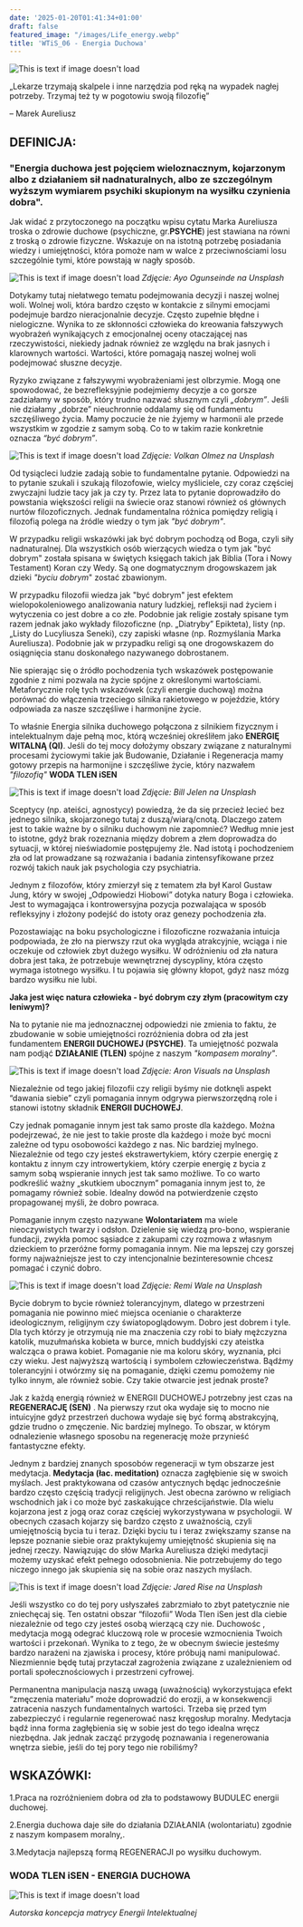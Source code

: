 ```yaml
---
date: '2025-01-20T01:41:34+01:00'
draft: false
featured_image: "/images/Life_energy.webp"
title: 'WTiS_06 - Energia Duchowa'
---
```


![This is text if image doesn't load](/images/ED2.png "nazwa")

„Lekarze trzymają skalpele i inne narzędzia pod ręką na wypadek nagłej potrzeby. 
Trzymaj też ty w pogotowiu swoją filozofię” 

– Marek Aureliusz

## **DEFINICJA:**

### **"Energia duchowa jest pojęciem wieloznacznym, kojarzonym albo z działaniem sił nadnaturalnych, albo ze szczególnym wyższym wymiarem psychiki skupionym na wysiłku czynienia dobra".**


Jak widać z przytoczonego na początku wpisu cytatu Marka Aureliusza troska o zdrowie duchowe (psychiczne, gr.**PSYCHE**) jest stawiana na równi z troską o zdrowie fizyczne. Wskazuje on na istotną potrzebę posiadania wiedzy i umiejętności, która pomoże nam w walce z przeciwnościami losu szczególnie tymi, które powstają w nagły sposób. 

![This is text if image doesn't load](/images/wtis06emotions.jpg "nazwa")
*Zdjęcie: Ayo Ogunseinde na Unsplash*


Dotykamy tutaj niełatwego tematu podejmowania decyzji i naszej wolnej woli. Wolnej woli, która bardzo często w kontakcie z silnymi emocjami podejmuje bardzo nieracjonalnie decyzje. Często zupełnie błędne i nielogiczne. Wynika to ze  skłonności człowieka do kreowania fałszywych wyobrażeń wynikających z emocjonalnej oceny otaczającej nas rzeczywistości, niekiedy jadnak również ze względu na brak jasnych i klarownych wartości. Wartości, które pomagają naszej wolnej woli podejmować słuszne decyzje.

Ryzyko związane z fałszywymi wyobrażeniami jest olbrzymie. Mogą one spowodować, że bezrefleksyjnie podejmiemy decyzje a co gorsze zadziałamy w sposób, który trudno nazwać słusznym czyli *„dobrym”*. Jeśli nie działamy „dobrze” nieuchronnie  oddalamy się od fundamentu szczęśliwego życia. Mamy poczucie że nie żyjemy w harmonii ale przede wszystkim w zgodzie z samym sobą. Co to w takim razie konkretnie oznacza *“być dobrym”*.

![This is text if image doesn't load](/images/wtis06good.jpg "nazwa")
*Zdjęcie: Volkan Olmez na Unsplash*

Od tysiącleci ludzie zadają sobie to fundamentalne pytanie. Odpowiedzi na to pytanie szukali i szukają filozofowie, wielcy myśliciele, czy coraz częściej zwyczajni ludzie tacy jak ja czy ty. Przez lata to pytanie doprowadziło do powstania większości religii na świecie oraz stanowi również oś głównych nurtów filozoficznych. Jednak fundamentalna różnica pomiędzy religią i filozofią polega na źródle wiedzy o tym jak *"być dobrym"*. 

W przypadku religii wskazówki jak być dobrym pochodzą od Boga, czyli siły nadnaturalnej. Dla wszystkich osób wierzących wiedza o tym jak "być dobrym" została spisana w świętych księgach takich jak Biblia (Tora i Nowy Testament) Koran czy Wedy. Są one dogmatycznym drogowskazem jak dzieki *"byciu dobrym*" zostać zbawionym. 

W przypadku filozofii wiedza jak "być dobrym" jest efektem wielopokoleniowego analizowania natury ludzkiej, refleksji nad życiem i wytyczenia co jest dobre a co złe. Podobnie jak religie zostały spisane tym razem jednak jako wykłady filozoficzne (np. „Diatryby” Epikteta), listy (np. „Listy do Lucyliusza Seneki), czy zapiski własne (np. Rozmyślania Marka Aureliusza). Podobnie jak w przypadku religi są one drogowskazem do osiągnięcia stanu doskonałego nazywanego dobrostanem. 

Nie spierając się o źródło pochodzenia tych wskazówek postępowanie zgodnie z nimi pozwala na życie spójne z określonymi wartościami. Metaforycznie rolę tych wskazówek (czyli energie duchową) można porównać do włączenia trzeciego silnika rakietowego w pojeździe, który odpowiada za nasze szczęśliwe i harmonijne życie.

To właśnie Energia silnika duchowego połączona z silnikiem fizycznym i intelektualnym daje pełną moc, którą wcześniej  określiłem jako **ENERGIĘ WITALNĄ (QI)**. Jeśli do tej mocy dołożymy obszary związane z naturalnymi procesami życiowymi takie jak Budowanie, Działanie i Regeneracja mamy gotowy przepis na harmonijne i szczęśliwe życie, który nazwałem *"filozofią"* **WODA TLEN iSEN**

![This is text if image doesn't load](/images/wtis06engine.jpg "nazwa")
*Zdjęcie: Bill Jelen na Unsplash*


Sceptycy (np. ateiści, agnostycy) powiedzą, że da się przecież lecieć bez jednego silnika, skojarzonego tutaj z duszą/wiarą/cnotą. Dlaczego zatem jest to takie ważne by o silniku duchowym nie zapomnieć? Według mnie jest to istotne, gdyż brak rozeznania między dobrem a złem doprowadza do sytuacji, w której nieświadomie postępujemy źle.
Nad istotą i pochodzeniem zła od lat prowadzane są rozważania i badania zintensyfikowane przez rozwój takich nauk jak psychologia czy psychiatria. 

Jednym z filozofów, który zmierzył się z tematem zła był Karol Gustaw Jung, który w swojej „Odpowiedzi Hiobowi” dotyka natury Boga i człowieka. Jest to wymagająca i kontrowersyjna pozycja pozwalająca w sposób refleksyjny i złożony podejść do istoty oraz genezy pochodzenia zła.

Pozostawiając na boku psychologiczne i filozoficzne rozważania intuicja podpowiada, że zło na pierwszy rzut oka wygląda atrakcyjnie, wciąga i nie oczekuje od człowiek zbyt dużego wysiłku. W odróżnieniu od zła natura dobra jest taka, że potrzebuje wewnętrznej dyscypliny, która często wymaga istotnego wysiłku. I tu pojawia się główny kłopot, gdyż nasz mózg bardzo wysiłku nie lubi. 

**Jaka jest więc natura człowieka - być dobrym czy złym (pracowitym czy leniwym)?**

Na to pytanie nie ma jednoznacznej odpowiedzi nie zmienia to faktu, że zbudowanie w sobie umiejętności rozróżnienia dobra od zła jest fundamentem **ENERGII DUCHOWEJ (PSYCHE)**. Ta umiejętność pozwala nam podjąć **DZIAŁANIE (TLEN)** spójne z naszym *"kompasem moralny"*. 

![This is text if image doesn't load](/images/wtis06compass.jpg "nazwa")
*Zdjęcie: Aron Visuals na Unsplash*

Niezależnie od tego jakiej filozofii czy religii byśmy nie dotknęli aspekt “dawania siebie” czyli pomagania innym odgrywa pierwszorzędną role i stanowi istotny składnik **ENERGII DUCHOWEJ**. 

Czy jednak pomaganie innym jest tak samo proste dla każdego. Można podejrzewać, że nie jest to takie proste dla każdego i może być mocni zależne od typu osobowości każdego z nas. Nic bardziej mylnego. Niezależnie od tego czy jesteś ekstrawertykiem, który czerpie energię z kontaktu z innym czy introwertykiem, który czerpie energię z bycia z samym sobą wspieranie innych jest tak samo możliwe. To co warto podkreślić ważny „skutkiem ubocznym” pomagania innym jest to, że pomagamy również sobie. Idealny dowód na potwierdzenie często propagowanej myśli, że dobro powraca.

Pomaganie innym często nazywane **Wolontariatem** ma wiele nieoczywistych twarzy i odsłon. Dzielenie się wiedzą pro-bono, wspieranie fundacji, zwykła pomoc sąsiadce z zakupami czy rozmowa z własnym dzieckiem to przeróżne formy pomagania innym. Nie ma lepszej czy gorszej formy najważniejsze jest to czy intencjonalnie bezinteresownie chcesz pomagać i czynić dobro. 

![This is text if image doesn't load](/images/wtis06volontary.jpg "nazwa")
*Zdjęcie: Remi Wale na Unsplash*   

Bycie dobrym to bycie również tolerancyjnym, dlatego w przestrzeni pomagania nie powinno mieć miejsca ocenianie o charakterze ideologicznym, religijnym czy światopoglądowym. Dobro jest dobrem i tyle. Dla tych którzy je otrzymują nie ma znaczenia czy robi to biały mężczyzna katolik, muzułmańska kobieta w burce, mnich buddyjski czy ateistka walcząca o prawa kobiet. Pomaganie nie ma koloru skóry, wyznania, płci czy wieku. Jest najwyższą wartością i symbolem człowieczeństwa. Bądźmy tolerancyjni i otwórzmy się na pomaganie, dzięki czemu pomożemy nie tylko innym, ale również sobie. Czy takie otwarcie jest jednak proste?

Jak z każdą energią również w ENERGII DUCHOWEJ potrzebny jest czas na **REGENERACJĘ (SEN)** . Na pierwszy rzut oka wydaje się to mocno nie intuicyjne gdyż przestrzeń duchowa wydaje się być formą abstrakcyjną, gdzie trudno o zmęczenie. Nic bardziej mylnego. To obszar, w którym odnalezienie własnego sposobu na regenerację może przynieść fantastyczne efekty. 

Jednym z bardziej znanych sposobów regeneracji w tym obszarze jest medytacja. **Medytacja (łac. meditation)** oznacza zagłębienie się w swoich myślach. Jest praktykowana od czasów antycznych będąc jednocześnie bardzo często częścią tradycji religijnych. Jest obecna zarówno w religiach wschodnich jak i co może być zaskakujące chrześcijaństwie. Dla wielu kojarzona jest z jogą oraz coraz częściej wykorzystywana w psychologii. W obecnych czasach kojarzy się bardzo często z uważnością, czyli umiejętnością bycia tu i teraz. Dzięki byciu tu i teraz zwiększamy szanse na lepsze poznanie siebie oraz praktykujemy umiejętność skupienia się na jednej rzeczy. Nawiązując do słów Marka Aureliusza dzięki medytacji możemy uzyskać efekt pełnego odosobnienia. Nie potrzebujemy do tego niczego innego jak skupienia się na sobie oraz naszych myślach.

![This is text if image doesn't load](/images/wtis06meditation.jpg "nazwa")
*Zdjęcie: Jared Rise na Unsplash*  

Jeśli wszystko co do tej pory usłyszałeś zabrzmiało to zbyt patetycznie nie zniechęcaj się. Ten ostatni obszar “filozofii” Woda Tlen iSen jest dla ciebie niezależnie od tego czy jesteś osobą wierzącą czy nie. Duchowośc , medytacja mogą odegrać kluczową role w procesie wzmocnienia Twoich wartości i przekonań. Wynika to z tego, że w obecnym świecie jesteśmy bardzo narażeni na zjawiska i procesy, które próbują nami manipulować. Niezmiennie będę tutaj przytaczał zagrożenia związane z uzależnieniem od portali społecznościowych i przestrzeni cyfrowej.

Permanentna manipulacja naszą uwagą (uważnością) wykorzystująca efekt “zmęczenia materiału” może doprowadzić do erozji, a w konsekwencji zatracenia naszych fundamentalnych wartości. Trzeba się przed tym zabezpieczyć i regularnie regenerować nasz kręgosłup moralny. Medytacja bądź inna forma zagłębienia się w sobie jest do tego idealna wręcz niezbędna. Jak jednak zacząć przygodę poznawania i regenerowania wnętrza siebie, jeśli do tej pory tego nie robiliśmy?

## **WSKAZÓWKI:**

1.Praca na rozróżnieniem dobra od zła to podstawowy BUDULEC energii duchowej.

2.Energia duchowa daje siłe do działania DZIAŁANIA  (wolontariatu) zgodnie z naszym kompasem moralny,. 

3.Medytacja najlepszą formą REGENERACJI po wysiłku duchowym.


### **WODA TLEN iSEN - ENERGIA DUCHOWA**

![This is text if image doesn't load](/images/wtis06_matryca_ED.jpg "nazwa")

*Autorska koncepcja matrycy Energii Intelektualnej*